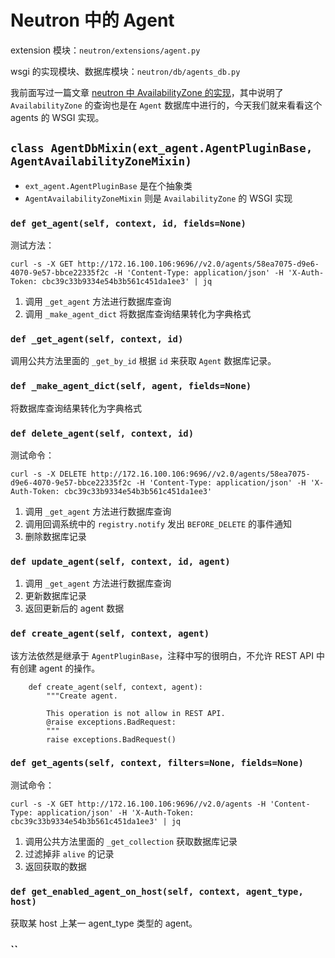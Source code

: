 # Neutron 中的 Agent

extension 模块：`neutron/extensions/agent.py`

wsgi 的实现模块、数据库模块：`neutron/db/agents_db.py`

我前面写过一篇文章 [neutron 中 AvailabilityZone 的实现](neutron中AvailabilityZone的实现.md)，其中说明了 `AvailabilityZone` 的查询也是在 `Agent` 数据库中进行的，今天我们就来看看这个 agents 的 WSGI 实现。

## `class AgentDbMixin(ext_agent.AgentPluginBase, AgentAvailabilityZoneMixin)`

* `ext_agent.AgentPluginBase` 是在个抽象类
* `AgentAvailabilityZoneMixin` 则是 `AvailabilityZone` 的 WSGI 实现

### `def get_agent(self, context, id, fields=None)`

测试方法：

```
curl -s -X GET http://172.16.100.106:9696//v2.0/agents/58ea7075-d9e6-4070-9e57-bbce22335f2c -H 'Content-Type: application/json' -H 'X-Auth-Token: cbc39c33b9334e54b3b561c451da1ee3' | jq
```

1. 调用 `_get_agent` 方法进行数据库查询
2. 调用 `_make_agent_dict` 将数据库查询结果转化为字典格式

### `def _get_agent(self, context, id)`

调用公共方法里面的 `_get_by_id` 根据 `id` 来获取 `Agent` 数据库记录。

### `def _make_agent_dict(self, agent, fields=None)`

将数据库查询结果转化为字典格式

### `def delete_agent(self, context, id)`

测试命令：

```
curl -s -X DELETE http://172.16.100.106:9696//v2.0/agents/58ea7075-d9e6-4070-9e57-bbce22335f2c -H 'Content-Type: application/json' -H 'X-Auth-Token: cbc39c33b9334e54b3b561c451da1ee3'
```

1. 调用 `_get_agent` 方法进行数据库查询
2. 调用回调系统中的 `registry.notify` 发出 `BEFORE_DELETE` 的事件通知
3. 删除数据库记录

### `def update_agent(self, context, id, agent)`

1. 调用 `_get_agent` 方法进行数据库查询
2. 更新数据库记录
3. 返回更新后的 agent 数据

### `def create_agent(self, context, agent)`

该方法依然是继承于 `AgentPluginBase`，注释中写的很明白，不允许 REST API 中有创建 agent 的操作。

```
    def create_agent(self, context, agent):
        """Create agent.

        This operation is not allow in REST API.
        @raise exceptions.BadRequest:
        """
        raise exceptions.BadRequest()
```

### `def get_agents(self, context, filters=None, fields=None)`

测试命令：

```
curl -s -X GET http://172.16.100.106:9696//v2.0/agents -H 'Content-Type: application/json' -H 'X-Auth-Token: cbc39c33b9334e54b3b561c451da1ee3' | jq
```

1. 调用公共方法里面的 `_get_collection` 获取数据库记录
2. 过滤掉非 `alive` 的记录
3. 返回获取的数据

### `def get_enabled_agent_on_host(self, context, agent_type, host)`

获取某 host 上某一 agent_type 类型的 agent。

### ``

















